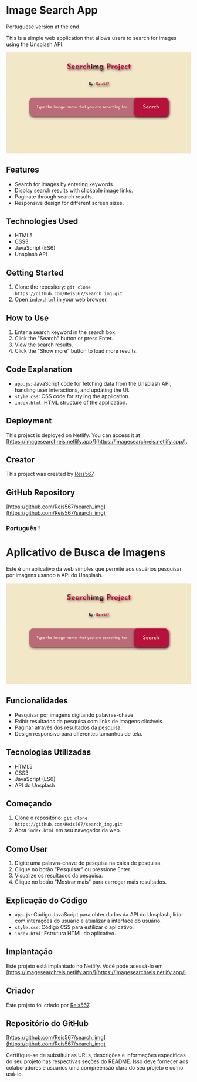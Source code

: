 # Image Search App

Portuguese version at the end

This is a simple web application that allows users to search for images using the Unsplash API.

![App Screenshot](screenshot.png)

## Features

- Search for images by entering keywords.
- Display search results with clickable image links.
- Paginate through search results.
- Responsive design for different screen sizes.

## Technologies Used

- HTML5
- CSS3
- JavaScript (ES6)
- Unsplash API

## Getting Started

1. Clone the repository: `git clone https://github.com/Reis567/search_img.git`
2. Open `index.html` in your web browser.

## How to Use

1. Enter a search keyword in the search box.
2. Click the "Search" button or press Enter.
3. View the search results.
4. Click the "Show more" button to load more results.

## Code Explanation

- `app.js`: JavaScript code for fetching data from the Unsplash API, handling user interactions, and updating the UI.
- `style.css`: CSS code for styling the application.
- `index.html`: HTML structure of the application.

## Deployment

This project is deployed on Netlify. You can access it at [https://imagesearchreis.netlify.app/](https://imagesearchreis.netlify.app/).

## Creator

This project was created by [Reis567](https://github.com/Reis567).

## GitHub Repository

[https://github.com/Reis567/search_img](https://github.com/Reis567/search_img)



### Português !



# Aplicativo de Busca de Imagens

Este é um aplicativo da web simples que permite aos usuários pesquisar por imagens usando a API do Unsplash.

![Captura de Tela do Aplicativo](screenshot.png)

## Funcionalidades

- Pesquisar por imagens digitando palavras-chave.
- Exibir resultados da pesquisa com links de imagens clicáveis.
- Paginar através dos resultados da pesquisa.
- Design responsivo para diferentes tamanhos de tela.

## Tecnologias Utilizadas

- HTML5
- CSS3
- JavaScript (ES6)
- API do Unsplash

## Começando

1. Clone o repositório: `git clone https://github.com/Reis567/search_img.git`
2. Abra `index.html` em seu navegador da web.

## Como Usar

1. Digite uma palavra-chave de pesquisa na caixa de pesquisa.
2. Clique no botão "Pesquisar" ou pressione Enter.
3. Visualize os resultados da pesquisa.
4. Clique no botão "Mostrar mais" para carregar mais resultados.

## Explicação do Código

- `app.js`: Código JavaScript para obter dados da API do Unsplash, lidar com interações do usuário e atualizar a interface do usuário.
- `style.css`: Código CSS para estilizar o aplicativo.
- `index.html`: Estrutura HTML do aplicativo.

## Implantação

Este projeto está implantado no Netlify. Você pode acessá-lo em [https://imagesearchreis.netlify.app/](https://imagesearchreis.netlify.app/).

## Criador

Este projeto foi criado por [Reis567](https://github.com/Reis567).

## Repositório do GitHub

[https://github.com/Reis567/search_img](https://github.com/Reis567/search_img)

Certifique-se de substituir as URLs, descrições e informações específicas do seu projeto nas respectivas seções do README. Isso deve fornecer aos colaboradores e usuários uma compreensão clara do seu projeto e como usá-lo.